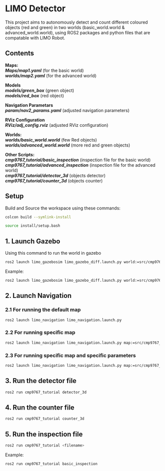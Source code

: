 # LIMO Detector

This project aims to autonomously detect and count different coloured objects (red and green) in two worlds (basic_world.world & advanced_world.world), using ROS2 packages and python files that are compatable with LIMO Robot.

## Contents

**Maps:**   
***Maps/map1.yaml*** (for the basic world)  
***worlds/map2.yaml*** (for the advanced world)

**Models**  
***models/green_box*** (green object)  
***models/red_box*** (red object)

**Navigation Parametars**   
***param/nav2_params.yaml*** (adjusted navigation parameters)

**RViz Configuration**  
***RViz/adj_config.rviz*** (adjusted RViz configuration)

**Worlds:**     
***worlds/basic_world.world*** (few Red objects)  
***worlds/advanced_world.world*** (more red and green objects)

**Other Scripts:**  
***cmp9767_tutorial/basic_inspection***     (inspection file for the basic world)  
***cmp9767_tutorial/advanced_inspection***  (inspection file for the advanced world)  
***cmp9767_tutorial/detector_3d***          (objects detector)  
***cmp9767_tutorial/counter_3d***           (objects counter)  

## Setup
Build and Source the workspace using these commands:
```bash
colcon build --symlink-install
```
```bash
source install/setup.bash
```
## 1. Launch Gazebo
Using this command to run the world in gazebo
```bash
ros2 launch limo_gazebosim limo_gazebo_diff.launch.py world:=src/cmp9767_tutorial/worlds/<filename>
```
Example:
```bash
ros2 launch limo_gazebosim limo_gazebo_diff.launch.py world:=src/cmp9767_tutorial/worlds/basic_world
```

## 2. Launch Navigation

### 2.1 For running the default map
```bash 
ros2 launch limo_navigation limo_navigation.launch.py
```

### 2.2 For running specific map
```bash 
ros2 launch limo_navigation limo_navigation.launch.py map:=src/cmp9767_tutorial/maps/my_map.yaml use_sim_time:=true
```

### 2.3 For running specific map and specific parameters
```bash 
ros2 launch limo_navigation limo_navigation.launch.py map:=src/cmp9767_tutorial/maps/my_map.yaml use_sim_time:=true params_file:=src/cmp9767_tutorial/params/nav2_params.yaml
```

## 3. Run the detector file     
``` bash 
ros2 run cmp9767_tutorial detector_3d
```
## 4. Run the counter file
``` bash 
ros2 run cmp9767_tutorial counter_3d
```
## 5. Run the inspection file
``` bash 
ros2 run cmp9767_tutorial <filename>
```
Example:
``` bash 
ros2 run cmp9767_tutorial basic_inspection
```